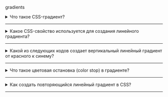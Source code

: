 
gradients
<details>
  <summary>Что такое CSS-градиент?</summary>

<pre>1) Линия, которая соединяет два HTML-элемента.
2) Плавный переход между двумя или более цветами.
3) Метод изменения размера шрифта в CSS.
</pre>
<details>
  <summary></summary>
      <pre>Плавный переход между двумя или более цветами.</pre>
</details>
</details>

<hr>


<details>
  <summary>Какое CSS-свойство используется для создания линейного градиента?</summary>

<pre>1) background-color
2) gradient
3) background
</pre>
<details>
  <summary></summary>
      <pre>background</pre>
</details>
</details>

<hr>


<details>
  <summary>Какой из следующих кодов создает вертикальный линейный градиент от красного к синему?</summary>

<pre>1) background: linear-gradient(red, blue);
2) background: linear-gradient(to top, red, blue);
3) background: linear-gradient(to bottom, red, blue);
</pre>
<details>
  <summary></summary>
      <pre>background: linear-gradient(to bottom, red, blue);</pre>
</details>
</details>

<hr>


<details>
  <summary>Что такое цветовая остановка (color stop) в градиенте?</summary>

<pre>1) Элемент в HTML-коде.
2) Место, где происходит плавный переход от одного цвета к другому в градиенте.
3) Свойство, которое указывает цвет элемента.
</pre>
<details>
  <summary></summary>
      <pre>Место, где происходит плавный переход от одного цвета к другому в градиенте.</pre>
</details>
</details>

<hr>


<details>
  <summary>Как создать повторяющийся линейный градиент в CSS?</summary>

<pre>1) Используя свойство repeat.
2) Используя repeating-linear-gradient.
3) Путем добавления множества <div> элементов.
</pre>
<details>
  <summary></summary>
      <pre>Используя repeating-linear-gradient.</pre>
</details>
</details>

<hr>
